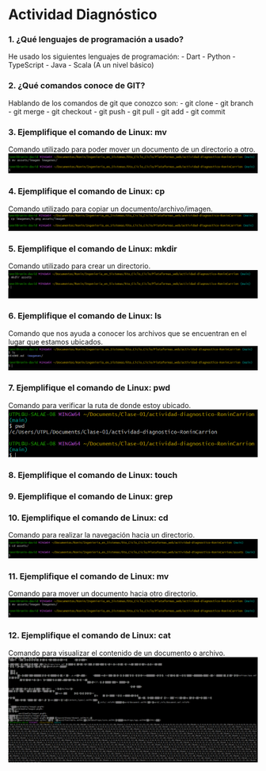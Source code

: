 # Actividad Diagnóstico


### 1. ¿Qué lenguajes de programación a usado?
He usado los siguientes lenguajes de programación:
	- Dart
	- Python
	- TypeScript
	- Java
	- Scala (A un nivel básico)
### 2. ¿Qué comandos conoce de GIT?
Hablando de los comandos de git que conozco son:
	- git clone
	- git branch
	- git merge
	- git checkout
	- git push
	- git pull
	- git add
	- git commit

### 3. Ejemplifique el comando de Linux: mv
Comando utilizado para poder mover un documento de un directorio a otro.
![Mover un documento de un directorio a otro](/imagenes/3.png)
### 4. Ejemplifique el comando de Linux: cp
Comando utilizado para copiar un documento/archivo/imagen.
![Copiar una imagen de un directorio a otro](/imagenes/4.png)
### 5. Ejemplifique el comando de Linux: mkdir
Comando utilizado para crear un directorio.
![Creación de un directorio](/imagenes/5.png)
### 6. Ejemplifique el comando de Linux: ls
Comando que nos ayuda a conocer los archivos que se encuentran en el lugar que estamos ubicados.
![Visualización de archivos en la ubicación actual](/imagenes/6.png)
### 7. Ejemplifique el comando de Linux: pwd
Comando para verificar la ruta de donde estoy ubicado.
![Imagen de ruta](/imagenes/7.png)
### 8. Ejemplifique el comando de Linux: touch
### 9. Ejemplifique el comando de Linux: grep
### 10. Ejemplifique el comando de Linux: cd
Comando para realizar la navegación hacia un directorio.
![Navegación hacia un directorio](/imagenes/10.png)
### 11. Ejemplifique el comando de Linux: mv
Comando para mover un documento hacia otro directorio.
![Mover un documento de un directorio a otro](/imagenes/3.png)
### 12. Ejemplifique el comando de Linux: cat
Comando para visualizar el contenido de un documento o archivo.
![Visualizar el contenido de un archivo](/imagenes/12.png)
